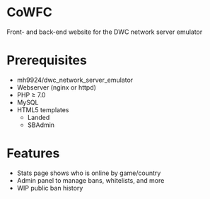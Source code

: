 # CoWFC
Front- and back-end website for the DWC network server emulator

# Prerequisites
- mh9924/dwc\_network\_server\_emulator
- Webserver (nginx or httpd)
- PHP ≥ 7.0
- MySQL
- HTML5 templates
  - Landed
  - SBAdmin

# Features
- Stats page shows who is online by game/country
- Admin panel to manage bans, whitelists, and more
- WIP public ban history
